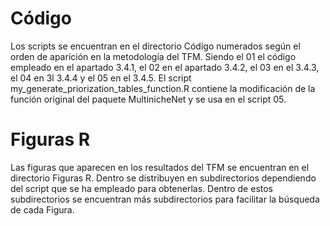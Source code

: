 # Código
Los scripts se encuentran en el directorio Código numerados según el orden de aparición en la metodología del TFM. 
Siendo el 01 el código empleado en el apartado 3.4.1, el 02 en el apartado 3.4.2, el 03 en el 3.4.3, el 04 en 3l 3.4.4 y el 05 en el 3.4.5.
El script my_generate_priorization_tables_function.R contiene la modificación de la función original del paquete MultinicheNet y se usa en el script 05.
# Figuras R
Las figuras que aparecen en los resultados del TFM se encuentran en el directorio Figuras R.
Dentro se distribuyen en subdirectorios dependiendo del script que se ha empleado para obtenerlas. Dentro de estos subdirectorios se encuentran más subdirectorios para facilitar la búsqueda de cada Figura.
